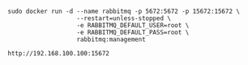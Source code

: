 <pre><code>
sudo docker run -d --name rabbitmq -p 5672:5672 -p 15672:15672 \
                   --restart=unless-stopped \
                   -e RABBITMQ_DEFAULT_USER=root \
                   -e RABBITMQ_DEFAULT_PASS=root \
                   rabbitmq:management

http://192.168.100.100:15672
</code></pre>